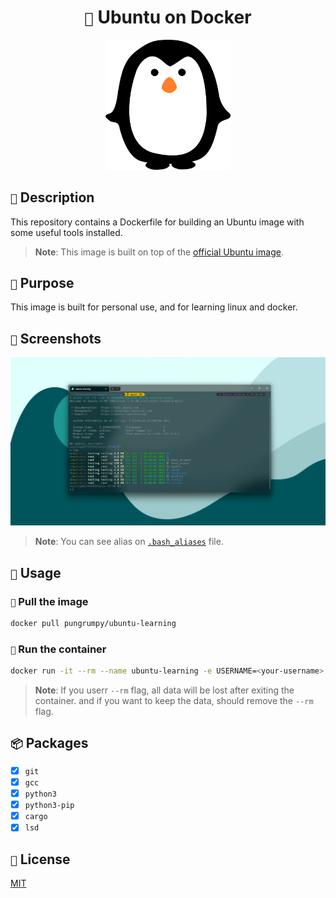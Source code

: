 <h1 align="center"><code>🐧</code> Ubuntu on Docker</h1>

<div align="center">
    <img src=".github/assets/penguin.webp" alt="penguin" width="200px">
</div>

## `📖` Description

This repository contains a Dockerfile for building an Ubuntu image with some useful tools installed.

> **Note**: This image is built on top of the [official Ubuntu image](https://hub.docker.com/_/ubuntu).

## `🙉` Purpose

This image is built for personal use, and for learning linux and docker.

## `📸` Screenshots

![screenshot](.github/assets/screenshot.png)

> **Note**: You can see alias on [`.bash_aliases`](./config/.bash_aliases) file.

## `📝` Usage

### `🔨` Pull the image

```bash
docker pull pungrumpy/ubuntu-learning
```

### `🏃` Run the container

```bash
docker run -it --rm --name ubuntu-learning -e USERNAME=<your-username> pungrumpy/ubuntu-learning
```

> **Note**: If you userr `--rm` flag, all data will be lost after exiting the container. and if you want to keep the data, should remove the `--rm` flag.

## `📦` Packages

- [x] `git`
- [x] `gcc`
- [x] `python3`
- [x] `python3-pip`
- [x] `cargo`
- [x] `lsd`

## `📜` License

[MIT](LICENSE)

